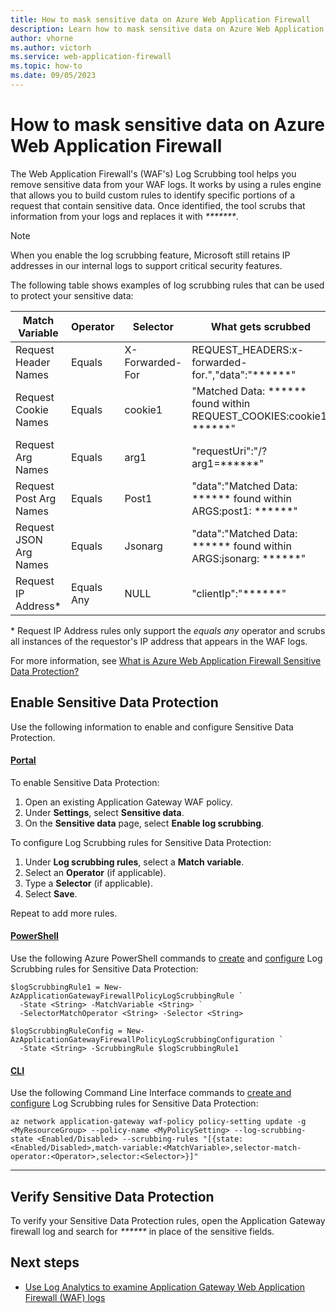 ```yaml
---
title: How to mask sensitive data on Azure Web Application Firewall
description: Learn how to mask sensitive data on Azure Web Application Firewall
author: vhorne
ms.author: victorh
ms.service: web-application-firewall
ms.topic: how-to
ms.date: 09/05/2023
---
```


# How to mask sensitive data on Azure Web Application Firewall

The Web Application Firewall's (WAF's) Log Scrubbing tool helps you remove sensitive data from your WAF logs. It works by using a rules engine that allows you to build custom rules to identify specific portions of a request that contain sensitive data. Once identified, the tool scrubs that information from your logs and replaces it with _*******_.

> [!NOTE]
> When you enable the log scrubbing feature, Microsoft still retains IP addresses in our internal logs to support critical security features.

The following table shows examples of log scrubbing rules that can be used to protect your sensitive data:

| Match Variable | Operator | Selector | What gets scrubbed |
| --- | --- | --- | --- |
| Request Header Names | Equals | X-Forwarded-For | REQUEST_HEADERS:x-forwarded-for.","data":"******" |
| Request Cookie Names | Equals | cookie1 | "Matched Data: ****** found within REQUEST_COOKIES:cookie1: ******" |
| Request Arg Names | Equals | arg1 | "requestUri":"\/?arg1=******" |
| Request Post Arg Names | Equals | Post1 | "data":"Matched Data: ****** found within ARGS:post1: ******" |
| Request JSON Arg Names | Equals | Jsonarg | "data":"Matched Data: ****** found within ARGS:jsonarg: ******" |
| Request IP Address* | Equals Any | NULL | "clientIp":"******" |

\* Request IP Address rules only support the *equals any* operator and scrubs all instances of the requestor's IP address that appears in the WAF logs.

For more information, see [What is Azure Web Application Firewall Sensitive Data Protection?](waf-sensitive-data-protection.md)

## Enable Sensitive Data Protection

Use the following information to enable and configure Sensitive Data Protection.

#### [Portal](#tab/browser)

To enable Sensitive Data Protection:

1. Open an existing Application Gateway WAF policy.
1. Under **Settings**, select **Sensitive data**.
1. On the **Sensitive data** page, select **Enable log scrubbing**.

To configure Log Scrubbing rules for Sensitive Data Protection:

1. Under **Log scrubbing rules**, select a **Match variable**.
1. Select an **Operator** (if applicable).
1. Type a **Selector** (if applicable).
1. Select **Save**.

Repeat to add more rules.

#### [PowerShell](#tab/powershell)

Use the following Azure PowerShell commands to [create](/powershell/module/az.network/new-azapplicationgatewayfirewallpolicylogscrubbingrule) and [configure](/powershell/module/az.network/new-azapplicationgatewayfirewallpolicylogscrubbingconfiguration) Log Scrubbing rules for Sensitive Data Protection:

```azurepowershell
$logScrubbingRule1 = New-AzApplicationGatewayFirewallPolicyLogScrubbingRule `
  -State <String> -MatchVariable <String> `
  -SelectorMatchOperator <String> -Selector <String>

$logScrubbingRuleConfig = New-AzApplicationGatewayFirewallPolicyLogScrubbingConfiguration `
  -State <String> -ScrubbingRule $logScrubbingRule1
```
#### [CLI](#tab/cli)

Use the following Command Line Interface commands to [create and configure](/cli/azure/network/application-gateway/waf-policy/policy-setting) Log Scrubbing rules for Sensitive Data Protection:

```CLI
az network application-gateway waf-policy policy-setting update -g <MyResourceGroup> --policy-name <MyPolicySetting> --log-scrubbing-state <Enabled/Disabled> --scrubbing-rules "[{state:<Enabled/Disabled>,match-variable:<MatchVariable>,selector-match-operator:<Operator>,selector:<Selector>}]"
```


---

## Verify Sensitive Data Protection

To verify your Sensitive Data Protection rules, open the Application Gateway firewall log and search for _******_ in place of the sensitive fields.

## Next steps

- [Use Log Analytics to examine Application Gateway Web Application Firewall (WAF) logs](../ag/log-analytics.md)
